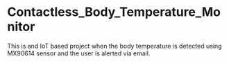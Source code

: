 # Contactless_Body_Temperature_Monitor
This is and IoT based project when the body temperature is detected using MX90614 sensor and the user is alerted via email.
